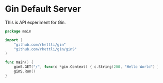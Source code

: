 # Gin Default Server

This is API experiment for Gin.

```go
package main

import (
	"github.com/rhettli/gin"
	"github.com/rhettli/gin/ginS"
)

func main() {
	ginS.GET("/", func(c *gin.Context) { c.String(200, "Hello World") })
	ginS.Run()
}
```
